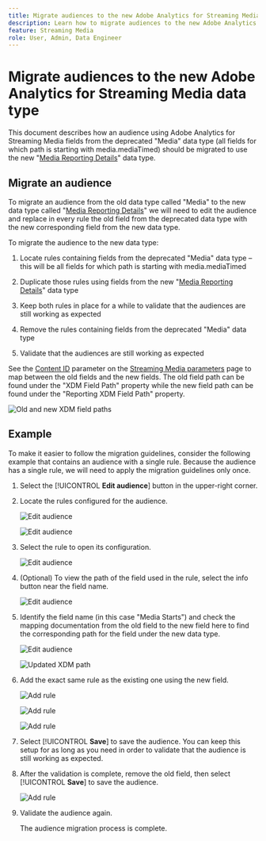 ```yaml
---
title: Migrate audiences to the new Adobe Analytics for Streaming Media data type
description: Learn how to migrate audiences to the new Adobe Analytics for Streaming Media data type
feature: Streaming Media
role: User, Admin, Data Engineer
---
```

# Migrate audiences to the new Adobe Analytics for Streaming Media data type

This document describes how an audience using Adobe Analytics for Streaming Media fields from the deprecated "Media" data type (all fields for which path is starting with media.mediaTimed) should be migrated to use the new "[Media Reporting Details](https://experienceleague.adobe.com/en/docs/experience-platform/xdm/data-types/media-reporting-details)" data type.

## Migrate an audience

To migrate an audience from the old data type called "Media" to the new data type called "[Media Reporting Details](https://experienceleague.adobe.com/en/docs/experience-platform/xdm/data-types/media-reporting-details)" we will need to edit the audience and replace in every rule the old field from the deprecated data type with the new corresponding field from the new data type.

To migrate the audience to the new data type:

1. Locate rules containing fields from the deprecated "Media" data type – this will be all fields for which path is starting with media.mediaTimed

1. Duplicate those rules using fields from the new "[Media Reporting Details](https://experienceleague.adobe.com/en/docs/experience-platform/xdm/data-types/media-reporting-details)" data type

1. Keep both rules in place for a while to validate that the audiences are still working as expected

1. Remove the rules containing fields from the deprecated "Media" data type

1. Validate that the audiences are still working as expected

See the [Content ID](https://experienceleague.adobe.com/en/docs/media-analytics/using/implementation/variables/audio-video-parameters#content-id) parameter on the [Streaming Media parameters](https://experienceleague.adobe.com/en/docs/media-analytics/using/implementation/variables/audio-video-parameters) page to map between the old fields and the new fields. The old field path can be found under the "XDM Field Path" property while the new field path can be found under the "Reporting XDM Field Path" property.

![Old and new XDM field paths](assets/field-paths-updated.jpeg)

## Example

To make it easier to follow the migration guidelines, consider the following example that contains an audience with a single rule. Because the audience has a single rule, we will need to apply the migration guidelines only once.

1. Select the [!UICONTROL **Edit audience**] button in the upper-right corner.

1. Locate the rules configured for the audience.

   ![Edit audience](assets/audience-edit.jpeg)

   ![Edit audience](assets/audience-edit2.jpeg)

1. Select the rule to open its configuration.

   ![Edit audience](assets/audience-edit3.jpeg)

1. (Optional) To view the path of the field used in the rule, select the info button near the field name.

   ![Edit audience](assets/audience-edit4.jpeg)

1. Identify the field name (in this case "Media Starts") and check the mapping documentation from the old field to the new field here to find the corresponding path for the field under the new data type.

   ![Edit audience](assets/audience-edit5.jpeg)

   ![Updated XDM path](assets/updated-xdm-path.jpeg)

1. Add the exact same rule as the existing one using the new field.

   ![Add rule](assets/add-rule.jpeg)

   ![Add rule](assets/add-rule2.jpeg)

   ![Add rule](assets/add-rule3.jpeg)

1. Select [!UICONTROL **Save**] to save the audience. You can keep this setup for as long as you need in order to validate that the audience is still working as expected.

1. After the validation is complete, remove the old field, then select [!UICONTROL **Save**] to save the audience.

   ![Add rule](assets/add-rule4.jpeg)

1. Validate the audience again.

   The audience migration process is complete.
